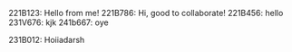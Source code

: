 221B123: Hello from me!
221B786: Hi, good to collaborate!
221B456: hello
231V676: kjk
241b667: oye

231B012: Hoiiadarsh

